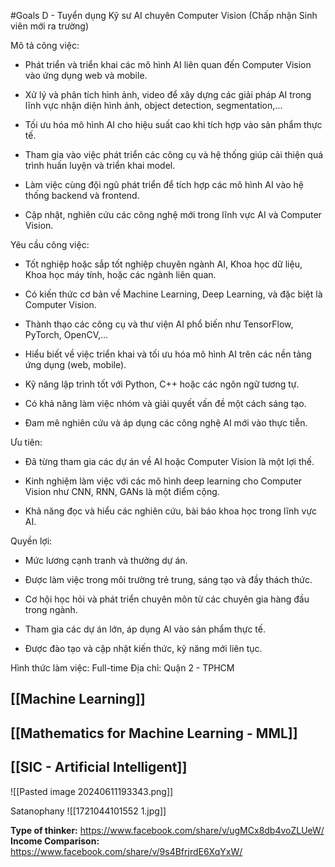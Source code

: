  
#Goals
D - Tuyển dụng Kỹ sư AI chuyên Computer Vision (Chấp nhận Sinh viên mới ra trường)

Mô tả công việc:

- Phát triển và triển khai các mô hình AI liên quan đến Computer Vision vào ứng dụng web và mobile.

- Xử lý và phân tích hình ảnh, video để xây dựng các giải pháp AI trong lĩnh vực nhận diện hình ảnh, object detection, segmentation,...

- Tối ưu hóa mô hình AI cho hiệu suất cao khi tích hợp vào sản phẩm thực tế.

- Tham gia vào việc phát triển các công cụ và hệ thống giúp cải thiện quá trình huấn luyện và triển khai model.

- Làm việc cùng đội ngũ phát triển để tích hợp các mô hình AI vào hệ thống backend và frontend.

- Cập nhật, nghiên cứu các công nghệ mới trong lĩnh vực AI và Computer Vision.

Yêu cầu công việc:

- Tốt nghiệp hoặc sắp tốt nghiệp chuyên ngành AI, Khoa học dữ liệu, Khoa học máy tính, hoặc các ngành liên quan.

- Có kiến thức cơ bản về Machine Learning, Deep Learning, và đặc biệt là Computer Vision.

- Thành thạo các công cụ và thư viện AI phổ biến như TensorFlow, PyTorch, OpenCV,...

- Hiểu biết về việc triển khai và tối ưu hóa mô hình AI trên các nền tảng ứng dụng (web, mobile).

- Kỹ năng lập trình tốt với Python, C++ hoặc các ngôn ngữ tương tự.

- Có khả năng làm việc nhóm và giải quyết vấn đề một cách sáng tạo.

- Đam mê nghiên cứu và áp dụng các công nghệ AI mới vào thực tiễn.

Ưu tiên:

- Đã từng tham gia các dự án về AI hoặc Computer Vision là một lợi thế.

- Kinh nghiệm làm việc với các mô hình deep learning cho Computer Vision như CNN, RNN, GANs là một điểm cộng.

- Khả năng đọc và hiểu các nghiên cứu, bài báo khoa học trong lĩnh vực AI.

Quyền lợi:

- Mức lương cạnh tranh và thưởng dự án.

- Được làm việc trong môi trường trẻ trung, sáng tạo và đầy thách thức.

- Cơ hội học hỏi và phát triển chuyên môn từ các chuyên gia hàng đầu trong ngành.

- Tham gia các dự án lớn, áp dụng AI vào sản phẩm thực tế.

- Được đào tạo và cập nhật kiến thức, kỹ năng mới liên tục.

Hình thức làm việc: Full-time
Địa chỉ: Quận 2 - TPHCM

## [[Machine Learning]]

## [[Mathematics for Machine Learning - MML]]

## [[SIC - Artificial Intelligent]]


![[Pasted image 20240611193343.png]]

Satanophany
![[1721044101552 1.jpg]]

**Type of thinker:** https://www.facebook.com/share/v/ugMCx8db4voZLUeW/
**Income Comparison:** https://www.facebook.com/share/v/9s4BfrjrdE6XqYxW/



